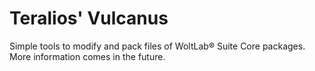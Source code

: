 # Teralios' Vulcanus
Simple tools to modify and pack files of WoltLab® Suite Core packages.
More information comes in the future.